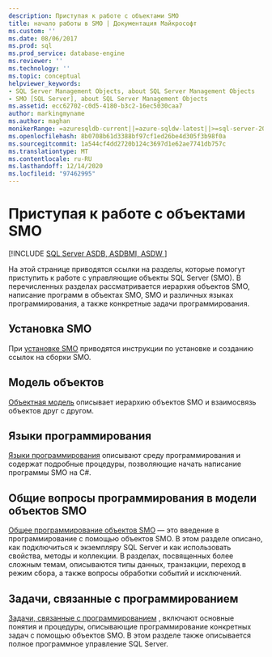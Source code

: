 ```yaml
---
description: Приступая к работе с объектами SMO
title: начало работы в SMO | Документация Майкрософт
ms.custom: ''
ms.date: 08/06/2017
ms.prod: sql
ms.prod_service: database-engine
ms.reviewer: ''
ms.technology: ''
ms.topic: conceptual
helpviewer_keywords:
- SQL Server Management Objects, about SQL Server Management Objects
- SMO [SQL Server], about SQL Server Management Objects
ms.assetid: ecc62702-c0d5-4180-b3c2-16ec5030caa7
author: markingmyname
ms.author: maghan
monikerRange: =azuresqldb-current||=azure-sqldw-latest||>=sql-server-2016||>=sql-server-linux-2017||=azuresqldb-mi-current
ms.openlocfilehash: 8b0708b61d3388bf97cf1ed26be4d305f3b98f0a
ms.sourcegitcommit: 1a544cf4dd2720b124c3697d1e62ae7741db757c
ms.translationtype: MT
ms.contentlocale: ru-RU
ms.lasthandoff: 12/14/2020
ms.locfileid: "97462995"
---
```

# <a name="getting-started-in-smo"></a>Приступая к работе с объектами SMO
[!INCLUDE [SQL Server ASDB, ASDBMI, ASDW ](../../includes/applies-to-version/sql-asdb-asdbmi-asa.md)]

На этой странице приводятся ссылки на разделы, которые помогут приступить к работе с управляющие объекты SQL Server (SMO). В перечисленных разделах рассматривается иерархия объектов SMO, написание программ в объектах SMO, SMO и различных языках программирования, а также конкретные задачи программирования.  
 
## <a name="installing-smo"></a>Установка SMO
При [установке SMO](installing-smo.md) приводятся инструкции по установке и созданию ссылок на сборки SMO.

## <a name="object-model"></a>Модель объектов  
[Объектная модель](../../relational-databases/server-management-objects-smo/smo-object-model.md) описывает иерархию объектов SMO и взаимосвязь объектов друг с другом.  
  
## <a name="programming-languages"></a>Языки программирования  
[Языки программирования](../../relational-databases/server-management-objects-smo/smo-programming-languages.md) описывают среду программирования и содержат подробные процедуры, позволяющие начать написание программы SMO на C#.  
  
## <a name="general-programming-in-smo"></a>Общие вопросы программирования в модели объектов SMO  
[Общее программирование объектов SMO](../../relational-databases/server-management-objects-smo/create-program/creating-smo-programs.md) — это введение в программирование с помощью объектов SMO. В этом разделе описано, как подключиться к экземпляру SQL Server и как использовать свойства, методы и коллекции. В разделах, посвященных более сложным темам, описываются типы данных, транзакции, переход в режим сбора, а также вопросы обработки событий и исключений.  
  
## <a name="programming-specific-tasks"></a>Задачи, связанные с программированием  
[Задачи, связанные с программированием](../../relational-databases/server-management-objects-smo/tasks/programming-specific-tasks.md) , включают основные понятия и процедуры, описывающие программирование конкретных задач с помощью объектов SMO. В этом разделе также описывается полное программное управление SQL Server.  
  
  
